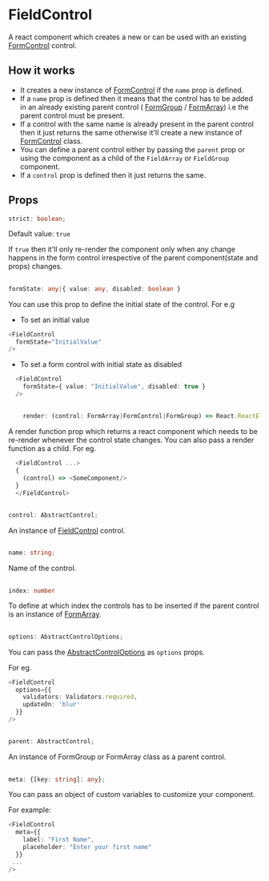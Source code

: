 # FieldControl
A react component which creates a new or can be used with an existing [FormControl](FormControl.md) control.

## How it works
 - It creates a new instance of [FormControl](FormControl.md) if the `name` prop is defined.
 - If a `name` prop is defined then it means that the control has to be added in an already existing parent control (  [FormGroup](FormGroup.md) / [FormArray](FormArray.md)) i.e the parent control must be present.
 - If a control with the same name is already present in the parent control then it just returns the same otherwise it'll create a new instance of [FormControl](FormControl.md) class. 
 - You can define a parent control either by passing the `parent` prop or using the component as a child of the `FieldArray` or `FieldGroup` component.
 - If a `control` prop is defined then it just returns the same.


## Props
```ts
strict: boolean;
```
Default value: `true`

If `true` then it'll only re-render the component only when any change happens in the form control irrespective of the parent component(state and props) changes.

##

```ts
formState: any|{ value: any, disabled: boolean }
```
You can use this prop to define the initial state of the control.
For e.g
 - To set an initial value
  ```ts
  <FieldControl
    formState="InitialValue"
  />
  ```
- To set a form control with initial state as disabled
```ts
  <FieldControl
    formState={ value: "InitialValue", disabled: true }
  />
  ```
##

```ts
    render: (control: FormArray|FormControl|FormGroup) => React.ReactElement<any>|React.ReactElement<any>[];
```
A render function prop which returns a react component which needs to be re-render whenever the control state changes.
You can also pass a render function as a child.
For eg.

```ts
  <FieldControl ...>
  {
    (control) => <SomeComponent/>
  }
  </FieldControl>
```

##
```ts
control: AbstractControl;
```
An instance of [FieldControl](FieldControl.md) control.

##
```ts
name: string;
```
Name of the control.

##
```ts
index: number
```
To define at which index the controls has to be inserted if the parent control is an instance of [FormArray](FormArray.md).

##
```ts
options: AbstractControlOptions;
```
You can pass the [AbstractControlOptions](AbstractControlOptions.md) as `options` props.

For eg.

```ts
<FieldControl
  options={{
    validators: Validators.required,
    updateOn: 'blur'
  }}
/>
```

##
```ts
parent: AbstractControl;
```
An instance of FormGroup or FormArray class as a parent control.

##
```ts
meta: {[key: string]: any};
```
You can pass an object of custom variables to customize your component.

For example:

```ts
<FieldControl
  meta={{
    label: "First Name",
    placeholder: "Enter your first name"
  }}
 ...
/>
```
